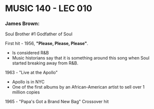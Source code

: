 # MUSIC 140 - LEC 010
### James Brown:
Soul Brother #1
Godfather of Soul

First hit - 1956, **"Please, Please, Please"**.
- Is considered R&B
- Music historians say that it is something around this song when Soul started breaking away from R&B.

1963 - "Live at the Apollo"
- Apollo is in NYC
- One of the first albums by an African-American artist to sell over 1 million copies

1965 - "Papa's Got a Brand New Bag" Crossover hit


<!--stackedit_data:
eyJoaXN0b3J5IjpbLTEzODg0MzQ5NTAsLTE0MzAxNTA3NjNdfQ
==
-->